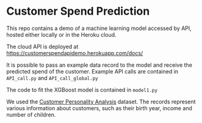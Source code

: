# Customer Spend Prediction
This repo contains a demo of a machine learning model accessed by API, hosted either locally or in the Heroku cloud.

The cloud API is deployed at <a href="https://customerspendapidemo.herokuapp.com/docs/" target="_blank">https://customerspendapidemo.herokuapp.com/docs/</a>

It is possible to pass an example data record to the model and receive the predicted spend of the customer.
Example API calls are contained in `API_call.py` and `API_call_global.py`

The code to fit the XGBoost model is contained in `model1.py`

We used the <a href="https://customerspendapidemo.herokuapp.com/docs/" target="_blank">Customer Personality Analysis</a> dataset. The records represent various information about customers, such as their birth year, income and number of children.

